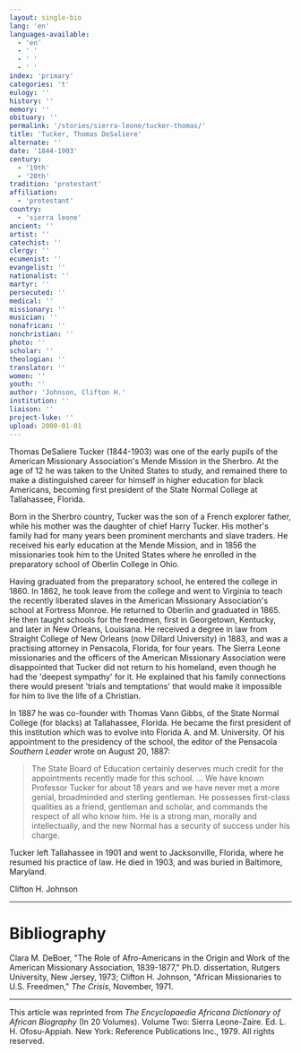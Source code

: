 ```yaml
---
layout: single-bio
lang: 'en'
languages-available:
  - 'en'
  - ' '
  - ' '
  - ' '
index: 'primary'
categories: 't'
eulogy: ''
history: ''
memory: ''
obituary: ''
permalink: '/stories/sierra-leone/tucker-thomas/'
title: 'Tucker, Thomas DeSaliere'
alternate: ''
date: '1844-1903'
century:
  - '19th'
  - '20th'
tradition: 'protestant'
affiliation:
  - 'protestant'
country:
  - 'sierra leone'
ancient: ''
artist: ''
catechist: ''
clergy: ''
ecumenist: ''
evangelist: ''
nationalist: ''
martyr: ''
persecuted: ''
medical: ''
missionary: ''
musician: ''
nonafrican: ''
nonchristian: ''
photo: ''
scholar: ''
theologian: ''
translator: ''
women: ''
youth: ''
author: 'Johnson, Clifton H.'
institution: ''
liaison: ''
project-luke: ''
upload: 2000-01-01
---
```



Thomas DeSaliere Tucker (1844-1903) was one of the early pupils of the American Missionary Association's Mende Mission in the Sherbro. At the age of 12 he was taken to the United States to study, and remained there to make a distinguished career for himself in higher education for black Americans, becoming first president of the State Normal College at Tallahassee, Florida.

Born in the Sherbro country, Tucker was the son of a French explorer father, while his mother was the daughter of chief Harry Tucker. His mother's family had for many years been prominent merchants and slave traders. He received his early education at the Mende Mission, and in 1856 the missionaries took him to the United States where he enrolled in the preparatory school of Oberlin College in Ohio.

Having graduated from the preparatory school, he entered the college in 1860. In 1862, he took leave from the college and went to Virginia to teach the recently liberated slaves in the American Missionary Association's school at Fortress Monroe. He returned to Oberlin and graduated in 1865. He then taught schools for the freedmen, first in Georgetown, Kentucky, and later in New Orleans, Louisiana. He received a degree in law from Straight College of New Orleans (now Dillard University) in 1883, and was a practising attorney in Pensacola, Florida, for four years.
The Sierra Leone missionaries and the officers of the American Missionary Association were disappointed that Tucker did not return to his homeland, even though he had the 'deepest sympathy' for it. He explained that his family connections there would present 'trials and temptations' that would make it impossible for him to live the life of a Christian.

In 1887 he was co-founder with Thomas Vann Gibbs, of the State Normal College (for blacks) at Tallahassee, Florida. He became the first president of this institution which was to evolve into Florida A. and M. University. Of his appointment to the presidency of the school, the editor of the Pensacola *Southern Leader* wrote on August 20, 1887:

> The State Board of Education certainly deserves much credit for the appointments recently made for this school. ... We have known Professor Tucker for about 18 years and we have never met a more genial, broadminded and sterling gentleman. He possesses first-class qualities as a friend, gentleman and scholar, and commands the respect of all who know him. He is a strong man, morally and intellectually, and the new Normal has a security of success under his charge.

Tucker left Tallahassee in 1901 and went to Jacksonville, Florida, where he resumed his practice of law. He died in 1903, and was buried in Baltimore, Maryland.

Clifton H. Johnson

---

# Bibliography

Clara M. DeBoer, "The Role of Afro-Americans in the Origin and Work of the American Missionary Association, 1839-1877," Ph.D. dissertation, Rutgers University, New Jersey, 1973; Clifton H. Johnson, "African Missionaries to U.S. Freedmen," *The Crisis*, November, 1971.

---

This article was reprinted from *The Encyclopaedia Africana Dictionary of African Biography* (In 20 Volumes). Volume Two: Sierra Leone-Zaire. Ed. L. H. Ofosu-Appiah. New York: Reference Publications Inc., 1979.  All rights reserved.